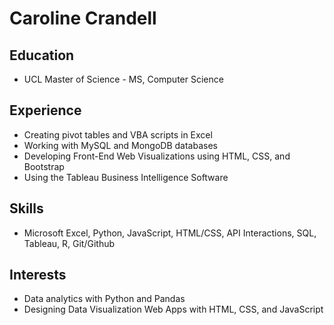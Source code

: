 # Caroline Crandell

## Education

* UCL Master of Science - MS, Computer Science

## Experience

* Creating pivot tables and VBA scripts in Excel
* Working with MySQL and MongoDB databases
* Developing Front-End Web Visualizations using HTML, CSS, and Bootstrap
* Using the Tableau Business Intelligence Software

## Skills

* Microsoft Excel, Python, JavaScript, HTML/CSS, API Interactions, SQL, Tableau, R, Git/Github

## Interests

* Data analytics with Python and Pandas
* Designing Data Visualization Web Apps with HTML, CSS, and JavaScript